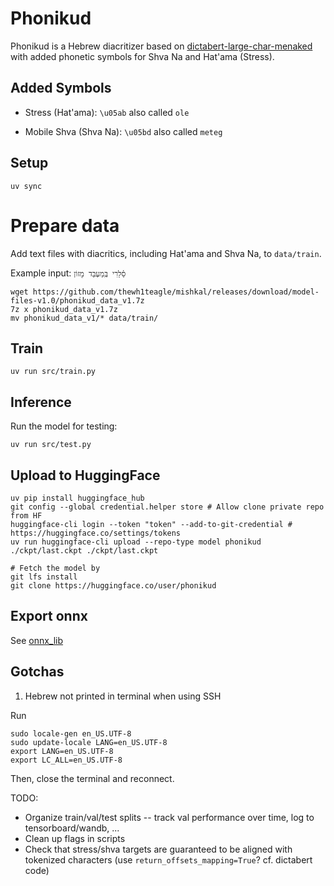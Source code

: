 # Phonikud

Phonikud is a Hebrew diacritizer based on [dictabert-large-char-menaked](https://huggingface.co/dicta-il/dictabert-large-char-menaked) with added phonetic symbols for Shva Na and Hat'ama (Stress).

## Added Symbols

- Stress (Hat'ama): `\u05ab` also called `ole`

- Mobile Shva (Shva Na): `\u05bd` also called `meteg`

## Setup

```console
uv sync
```

#  Prepare data

Add text files with diacritics, including Hat'ama and Shva Na, to `data/train`.

Example input: `סֵ֫לֵרִי בְּֽמַעְבַּד מָזוֹן`

```console
wget https://github.com/thewh1teagle/mishkal/releases/download/model-files-v1.0/phonikud_data_v1.7z
7z x phonikud_data_v1.7z
mv phonikud_data_v1/* data/train/
```

## Train

```console
uv run src/train.py
```

## Inference

Run the model for testing:

```console
uv run src/test.py
```

## Upload to HuggingFace

```console
uv pip install huggingface_hub
git config --global credential.helper store # Allow clone private repo from HF
huggingface-cli login --token "token" --add-to-git-credential # https://huggingface.co/settings/tokens 
uv run huggingface-cli upload --repo-type model phonikud ./ckpt/last.ckpt ./ckpt/last.ckpt

# Fetch the model by
git lfs install
git clone https://huggingface.co/user/phonikud
```

## Export onnx

See [onnx_lib](onnx_lib)

## Gotchas

1. Hebrew not printed in terminal when using SSH

Run

```console
sudo locale-gen en_US.UTF-8
sudo update-locale LANG=en_US.UTF-8
export LANG=en_US.UTF-8
export LC_ALL=en_US.UTF-8
```

Then, close the terminal and reconnect.

TODO:
* Organize train/val/test splits -- track val performance over time, log to tensorboard/wandb, ...
* Clean up flags in scripts
* Check that stress/shva targets are guaranteed to be aligned with tokenized characters (use `return_offsets_mapping=True`? cf. dictabert code)